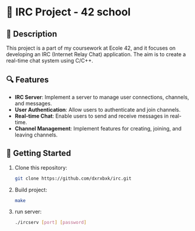 # 💬 IRC Project - 42 school

## 📖 Description
This project is a part of my coursework at Ecole 42, and it focuses on developing an IRC (Internet Relay Chat) application. The aim is to create a real-time chat system using C/C++.

## 🔍 Features
- **IRC Server**: Implement a server to manage user connections, channels, and messages.
- **User Authentication**: Allow users to authenticate and join channels.
- **Real-time Chat**: Enable users to send and receive messages in real-time.
- **Channel Management**: Implement features for creating, joining, and leaving channels.


## 🚀 Getting Started
1. Clone this repository:
   ```sh
   git clone https://github.com/dxrxbxk/irc.git
   ```
2. Build project:
   ```sh
   make
   ```
3. run server:
   ```sh
   ./ircserv [port] [password]
   ```
